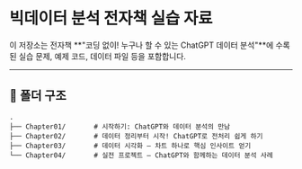 # 빅데이터 분석 전자책 실습 자료

이 저장소는 전자책 **"코딩 없이! 누구나 할 수 있는 ChatGPT 데이터 분석"**에 수록된 실습 문제, 예제 코드, 데이터 파일 등을 포함합니다.

---

## 📂 폴더 구조

```plaintext
.
├── Chapter01/       # 시작하기: ChatGPT와 데이터 분석의 만남
├── Chapter02/       # 데이터 정리부터 시작! ChatGPT로 전처리 쉽게 하기
├── Chapter03/       # 데이터 시각화 – 차트 하나로 핵심 인사이트 얻기
└── Chapter04/       # 실전 프로젝트 – ChatGPT와 함께하는 데이터 분석 사례
 
